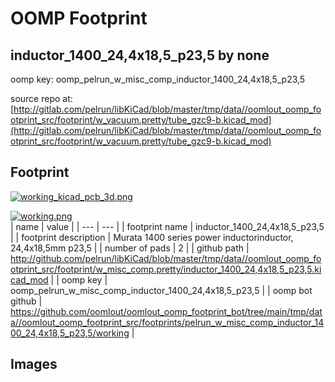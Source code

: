# OOMP Footprint  
## inductor_1400_24,4x18,5_p23,5  by none  
  
oomp key: oomp_pelrun_w_misc_comp_inductor_1400_24,4x18,5_p23,5  
  
source repo at: [http://gitlab.com/pelrun/libKiCad/blob/master/tmp/data//oomlout_oomp_footprint_src/footprint/w_vacuum.pretty/tube_gzc9-b.kicad_mod](http://gitlab.com/pelrun/libKiCad/blob/master/tmp/data//oomlout_oomp_footprint_src/footprint/w_vacuum.pretty/tube_gzc9-b.kicad_mod)  
## Footprint  
  
[![working_kicad_pcb_3d.png](working_kicad_pcb_3d_600.png)](working_kicad_pcb_3d.png)  
  
[![working.png](working_600.png)](working.png)  
| name | value | 
| --- | --- | 
| footprint name | inductor_1400_24,4x18,5_p23,5 | 
| footprint description | Murata 1400 series power inductorinductor, 24,4x18,5mm p23,5 | 
| number of pads | 2 | 
| github path | http://github.com/pelrun/libKiCad/blob/master/tmp/data//oomlout_oomp_footprint_src/footprint/w_misc_comp.pretty/inductor_1400_24,4x18,5_p23,5.kicad_mod | 
| oomp key | oomp_pelrun_w_misc_comp_inductor_1400_24,4x18,5_p23,5 | 
| oomp bot github | https://github.com/oomlout/oomlout_oomp_footprint_bot/tree/main/tmp/data//oomlout_oomp_footprint_src/footprints/pelrun_w_misc_comp_inductor_1400_24,4x18,5_p23,5/working | 
## Images  
